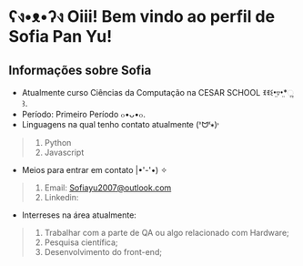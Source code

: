 # ʕง•ᴥ•ʔง Oiii! Bem vindo ao perfil de Sofia Pan Yu!

## Informações sobre Sofia
 - Atualmente curso Ciências da Computação na CESAR SCHOOL ꉂꉂ꒰•̤▿•̤*ૢ꒱.
 - Período: Primeiro Período ๐•ᴗ•๐.
 - Linguagens na qual tenho contato atualmente (ᕑᗢᓫ∗)˒ 
>1. Python
>2. Javascript
- Meios para entrar em contato |•'-'•) ✧
>1. Email: Sofiayu2007@outlook.com
>2. Linkedin: 
- Interreses na área atualmente:
> 1. Trabalhar com a parte de QA ou algo relacionado com Hardware;
> 2. Pesquisa científica;
> 3. Desenvolvimento do front-end;



